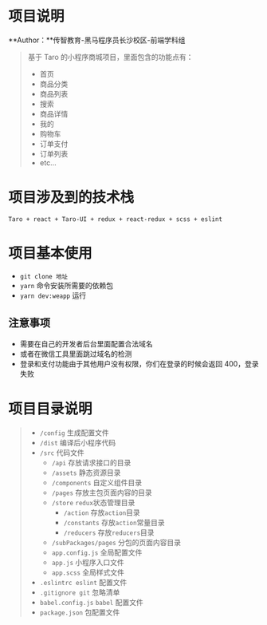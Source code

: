 # 项目说明

**Author：**传智教育-黑马程序员长沙校区-前端学科组

> 基于 Taro 的小程序商城项目，里面包含的功能点有：
>
> - 首页
> - 商品分类
> - 商品列表
> - 搜索
> - 商品详情
> - 我的
> - 购物车
> - 订单支付
> - 订单列表
> - etc...

# 项目涉及到的技术栈

`Taro + react + Taro-UI + redux + react-redux + scss + eslint`

# 项目基本使用

- `git clone 地址`
- `yarn` 命令安装所需要的依赖包
- `yarn dev:weapp` 运行

## 注意事项

- 需要在自己的开发者后台里面配置合法域名
- 或者在微信工具里面跳过域名的检测
- 登录和支付功能由于其他用户没有权限，你们在登录的时候会返回 400，登录失败

# 项目目录说明

> - `/config` 生成配置文件
> - `/dist` 编译后小程序代码
> - `/src` 代码文件
>   - `/api`  存放请求接口的目录
>   - `/assets` 静态资源目录
>   - `/components` 自定义组件目录
>   - `/pages` 存放主包页面内容的目录
>   - `/store` `redux`状态管理目录
>     - `/action` 存放`action`目录
>     - `/constants`  存放`action`常量目录
>     - `/reducers` 存放`reducers`目录
>   - `/subPackages/pages` 分包的页面内容目录
>   - `app.config.js` 全局配置文件
>   - `app.js` 小程序入口文件
>   - `app.scss` 全局样式文件
> - `.eslintrc eslint` 配置文件
> - `.gitignore git` 忽略清单
> - `babel.config.js` `babel` 配置文件
> - `package.json` 包配置文件

 

